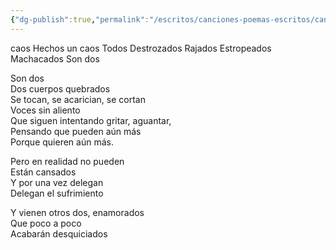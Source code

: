 ```yaml
---
{"dg-publish":true,"permalink":"/escritos/canciones-poemas-escritos/canciones-poemas-escritos/brazos/"}
---
```



caos 
Hechos un caos 
Todos 
Destrozados 
Rajados 
Estropeados
Machacados
Son dos 

Son dos  
Dos cuerpos quebrados  
Se tocan, se acarician, se cortan  
Voces sin aliento  
Que siguen intentando gritar, aguantar,  
Pensando que pueden aún más  
Porque quieren aún más.

Pero en realidad no pueden  
Están cansados  
Y por una vez delegan  
Delegan el sufrimiento

Y vienen otros dos, enamorados  
Que poco a poco  
Acabarán desquiciados